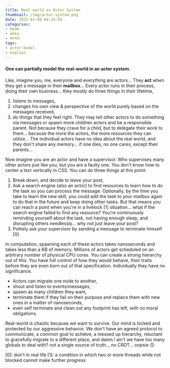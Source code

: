 ```yaml
---
title: Real world as Actor System
thumbnail: /img/actor-system.png
date: 2021-01-08 04:24:50
categories:
- beam
- akka
- জ্ঞানবার্তা
tags:
- actor-model
- explain
---
```


#### One can partially model the real-world in an actor system.

Like, imagine you, me, everyone and everything are actors...
They **act** when they get a message in their **mailbox**...
Every actor runs in their process, doing their own business...
they mostly do three things in their lifetime, 
1. listens to messages, 
2. changes his own view & perspective of the world purely based on the messages received, 
3. do things that they feel right.
They may tell other actors to do something via messages or spawn more children actors and be a responsible parent. Not because they crave for a child, but to delegate their work to them... because the more the actors, the more resources they can utilize...
The individual actors have no idea about the real world, and they don't share any memory... if one dies, no one cares, except their parents...

Now imagine you are an actor and have a supervisor. Who supervises many other actors just like you;
but you are a faulty one. You don't know how to center a text vertically in CSS. You can do three things at this point:
1. Break down, and decide to leave your post,
2. Ask a search engine (also an actor) to find resources to learn how to do the task so you can process the message.
Optionally, by the time you take to learn the new skill, you could add the task to your mailbox again to do that in the future and keep doing other tasks.
But that means you can reach a point when you're in a livelock [1] situation... what if the search engine failed to find any resource? You're continuously reminding yourself about the task, not having enough sleep, and disrupting others needlessly... why not just leave your post?
3. Politely ask your supervisor by sending a message to terminate himself [0]

In computation, spawning each of these actors takes nanoseconds and takes less than a KB of memory. Millions of actors get scheduled on an arbitrary number of physical CPU cores. You can create a strong hierarchy out of this. You have full control of how they would behave, their traits before they are even born out of that specification.
Individually they have no significance. 
- Actors can migrate one node to another, 
- shout and listen to events/messages, 
- spawn as many children they want, 
- terminate them if they fail on their purpose and replace them with new ones in a matter of nanoseconds, 
- even self terminate and clean out any footprint has left, with no moral obligations.

Real-world is chaotic because we want to survive. Our mind is locked and protected by our aggressive behavior. We don't have an agreed protocol to communicate, a common goal to achieve, a messed up hierarchy, reluctant to gracefully migrate to a different place, and damn.! ain't we have too many globals to deal with? not a single source of truth.., no CRDT... oopsie 🙃

[0]: don't in real life
[1]: a condition in which two or more threads while not blocked cannot make further progress
